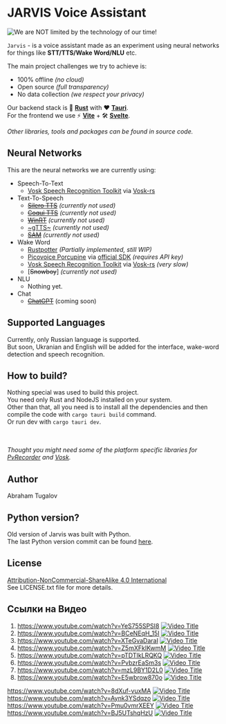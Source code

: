 # JARVIS Voice Assistant

![We are NOT limited by the technology of our time!](poster.jpg)

`Jarvis` - is a voice assistant made as an experiment using neural networks for things like **STT/TTS/Wake Word/NLU** etc.

The main project challenges we try to achieve is:
 - 100% offline *(no cloud)*
 - Open source *(full transparency)*
 - No data collection *(we respect your privacy)*

Our backend stack is 🦀 **[Rust](https://www.rust-lang.org/)** with ❤️ **[Tauri](https://tauri.app/)**.<br>
For the frontend we use ⚡️ **[Vite](https://vitejs.dev/)** + 🛠️ **[Svelte](https://svelte.dev/)**.

*Other libraries, tools and packages can be found in source code.*

## Neural Networks

This are the neural networks we are currently using:

 - Speech-To-Text
	 - [Vosk Speech Recognition Toolkit](https://github.com/alphacep/vosk-api) via [Vosk-rs](https://github.com/Bear-03/vosk-rs)
 - Text-To-Speech
	 - [~~Silero TTS~~](https://github.com/snakers4/silero-models) *(currently not used)*
	 - [~~Coqui TTS~~](https://github.com/coqui-ai/TTS) *(currently not used)*
	 - [~~WinRT~~](https://github.com/ndarilek/tts-rs) *(currently not used)*
	 - [~gTTS~](https://github.com/nightlyistaken/tts_rust) *(currently not used)*
	 - [~~SAM~~](https://github.com/s-macke/SAM) *(currently not used)*
 - Wake Word
	 - [Rustpotter](https://github.com/GiviMAD/rustpotter) *(Partially implemented, still WIP)*
	 - [Picovoice Porcupine](https://github.com/Picovoice/porcupine) via [official SDK](https://github.com/Picovoice/porcupine#rust) *(requires API key)*
	 - [Vosk Speech Recognition Toolkit](https://github.com/alphacep/vosk-api) via [Vosk-rs](https://github.com/Bear-03/vosk-rs) *(very slow)*
	 - [~~Snowboy~~] *(currently not used)*
 - NLU
	 - Nothing yet.
- Chat
	- [~~ChatGPT~~](https://chat.openai.com/) (coming soon)

## Supported Languages

Currently, only Russian language is supported.<br>
But soon, Ukranian and English will be added for the interface, wake-word detection and speech recognition.

## How to build?

Nothing special was used to build this project.<br>
You need only Rust and NodeJS installed on your system.<br>
Other than that, all you need is to install all the dependencies and then compile the code with `cargo tauri build` command.<br>
Or run dev with `cargo tauri dev`.

<br><br>
*Thought you might need some of the platform specific libraries for [PvRecorder](https://github.com/Picovoice/pvrecorder) and [Vosk](https://github.com/alphacep/vosk-api).*

## Author

Abraham Tugalov

## Python version?
Old version of Jarvis was built with Python.<br>
The last Python version commit can be found [here](https://github.com/Tabintaban/jarvis/tree/943efbfbdb8aeb5889fa5e2dc7348ca4ea0b81df).

## License

[Attribution-NonCommercial-ShareAlike 4.0 International](https://creativecommons.org/licenses/by-nc-sa/4.0/)<br>
See LICENSE.txt file for more details.

## Ссылки на Видео
1) https://www.youtube.com/watch?v=YeS755SPSI8
[![Video Title](https://img.youtube.com/vi/YeS755SPSI8/0.jpg)](https://www.youtube.com/watch?v=YeS755SPSI8)
2) https://www.youtube.com/watch?v=BCeNEqH_15I
[![Video Title](https://img.youtube.com/vi/BCeNEqH_15I/0.jpg)](https://www.youtube.com/watch?v=BCeNEqH_15I)
3) https://www.youtube.com/watch?v=XTeGvaDaraI
[![Video Title](https://img.youtube.com/vi/XTeGvaDaraI/0.jpg)](https://www.youtube.com/watch?v=XTeGvaDaraI)
4) https://www.youtube.com/watch?v=Z5mXFkIKwmM
[![Video Title](https://img.youtube.com/vi/Z5mXFkIKwmM/0.jpg)](https://www.youtube.com/watch?v=Z5mXFkIKwmM)
5) https://www.youtube.com/watch?v=pTDTIkLRQKQ
[![Video Title](https://img.youtube.com/vi/pTDTIkLRQKQ/0.jpg)](https://www.youtube.com/watch?v=pTDTIkLRQKQ)
6) https://www.youtube.com/watch?v=PvbzrEaSm3s
[![Video Title](https://img.youtube.com/vi/PvbzrEaSm3s/0.jpg)](https://www.youtube.com/watch?v=PvbzrEaSm3s)
7) https://www.youtube.com/watch?v=mzL9BY1D2L0
[![Video Title](https://img.youtube.com/vi/mzL9BY1D2L0/0.jpg)](https://www.youtube.com/watch?v=mzL9BY1D2L0)
8) https://www.youtube.com/watch?v=E5wbrow870o
[![Video Title](https://img.youtube.com/vi/E5wbrow870o/0.jpg)](https://www.youtube.com/watch?v=E5wbrow870o)

https://www.youtube.com/watch?v=8dXuf-vuxMA
[![Video Title](https://img.youtube.com/vi/8dXuf-vuxMA/0.jpg)](https://www.youtube.com/watch?v=8dXuf-vuxMA)
https://www.youtube.com/watch?v=Aynk3YSdqzo
[![Video Title](https://img.youtube.com/vi/Aynk3YSdqzo/0.jpg)](https://www.youtube.com/watch?v=Aynk3YSdqzo)
https://www.youtube.com/watch?v=Pmu0vmrXEEY
[![Video Title](https://img.youtube.com/vi/Pmu0vmrXEEY/0.jpg)](https://www.youtube.com/watch?v=Pmu0vmrXEEY)
https://www.youtube.com/watch?v=BJ5UTshqHzU
[![Video Title](https://img.youtube.com/vi/BJ5UTshqHzU/0.jpg)](https://www.youtube.com/watch?v=BJ5UTshqHzU)




